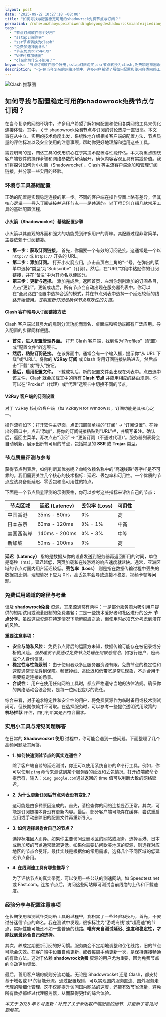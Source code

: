 ```yaml
---
layout: post
date: "2025-09-22 10:27:18 +08:00"
title: "如何寻找与配置稳定可用的shadowrock免费节点与订阅？"
permalink: /ruhexunzhaoyupeizhiwendingkeyongdeshadowrockmianfeijiedianyudingyue/
tags:
  - "节点订阅软件哪个好用"
  - "sstap订阅购买"
  - "ssr节点转换为clash"
  - "免费加速神器永久"
  - "节点免费2025年6月"
  - "VNP付费加速器"
  - "clash为什么不能用了"
keywords: "节点订阅软件哪个好用,sstap订阅购买,ssr节点转换为clash,免费加速神器永久,节点免费2025年6月,VNP付费加速器,clash为什么不能用了"
description: "<p>在当今复杂的网络环境中，许多用户希望了解如何配置和使用各类网络工具来优化连接体验。其中，关于 shadowrock免费节点与订阅的讨论热度一直很高。本文旨在从中立、实用的技术角度出发，系统性地介绍相关客户端的配置方法、节点质量的评估标准以及安全使用的注意事项，帮助你更好地理解和运用这些工具。</p>"
---
```


![Clash 推荐图](https://clashjd.github.io/assets/img/免费订阅机场.png)

## 如何寻找与配置稳定可用的shadowrock免费节点与订阅？

<p>在当今复杂的网络环境中，许多用户希望了解如何配置和使用各类网络工具来优化连接体验。其中，关于 shadowrock免费节点与订阅的讨论热度一直很高。本文旨在从中立、实用的技术角度出发，系统性地介绍相关客户端的配置方法、节点质量的评估标准以及安全使用的注意事项，帮助你更好地理解和运用这些工具。</p>
<p>需要明确的是，网络工具的使用核心在于其技术配置与性能评估。本文将重点围绕客户端软件的操作步骤和网络参数的解读展开，确保内容客观且具有实践价值。我们将探讨如何为小火箭（Shadowrocket）、Clash 等主流客户端添加和管理订阅链接，并分享一些实用的经验。</p>
<h3>环境与工具基础配置</h3>
<p>正确的配置是实现稳定连接的第一步。不同的客户端在操作界面上略有差异，但其核心逻辑——导入订阅链接并选择节点——是共通的。以下将分别介绍几款常用工具的基础配置流程。</p>
<h4>小火箭（Shadowrocket）基础配置步骤</h4>
<p>小火箭以其直观的界面和强大的功能受到许多用户的青睐。其配置过程非常简单，主要依赖于订阅链接。
</p>
<ul>
    <li><strong>第一步：获取订阅链接。</strong> 首先，你需要一个有效的订阅链接。这通常是一个以 <code>http://</code> 或 <code>https://</code> 开头的 URL。</li>
    <li><strong>第二步：添加订阅。</strong> 打开小火箭应用，点击首页右上角的“+”号。在弹出的菜单中选择“类型”为“Subscribe”（订阅）。然后，在“URL”字段中粘贴你的订阅链接，并在“备注”中为其命名以便区分。</li>
    <li><strong>第三步：更新与选择。</strong> 添加完成后，返回首页，左滑你刚刚添加的订阅条目，点击“更新”。更新成功后，所有节点会自动出现在服务器列表中。你可以在“全局路由”设置中选择合适的模式，并在节点列表中选择一个延迟较低的线路开始使用。<em>定期更新订阅是确保节点有效性的关键。</em></li>
</ul>
<h4>Clash 客户端导入订阅链接方法</h4>
<p>Clash 客户端以其强大的规则分流功能而闻名，桌面端和移动端都有广泛应用。导入配置的步骤同样便捷。</p>
<ul>
    <li><strong>首先，进入配置管理界面。</strong> 打开 Clash 客户端，找到名为“Profiles”（配置）或“配置文件”的选项卡。</li>
    <li><strong>然后，粘贴订阅链接。</strong> 在该界面中，通常会有一个输入框，提示你“从 URL 下载”或“URL”。将你的 <strong>V2Ray 订阅</strong> 或 Clash 专用订阅链接粘贴进去，然后点击“下载”或“导入”按钮。</li>
    <li><strong>最后，启用配置文件。</strong> 下载成功后，新的配置文件会出现在列表中。点击选中该文件，Clash 就会加载其中的所有 <strong>Clash 节点</strong> 并应用相应的路由规则。你可以在“Proxies”（代理）或“代理”选项卡中切换不同的节点。</li>
</ul>
<h4>V2Ray 客户端的订阅设置</h4>
<p>对于 V2Ray 核心的客户端（如 V2RayN for Windows），订阅功能是其核心之一。</p>
<p>操作流程如下：打开软件主界面，点击顶部菜单栏的“订阅” -> “订阅设置”。在弹出的窗口中，点击“添加”，将你的订阅链接粘贴到“URL”栏，并填写备注。确认后，返回主菜单，再次点击“订阅” -> “更新订阅（不通过代理）”。服务器列表将会自动刷新，展示出所有可用的节点，包括常见的 <strong>SSR</strong> 或 <strong>Trojan</strong> 类型。</p>
<h3>节点质量评测与参考</h3>
<p>获得节点列表后，如何判断其优劣呢？单纯依赖名称中的“高速线路”等字样是不可靠的。我们需要关注几个核心的技术指标：延迟、丢包率和可用性。一个优质的节点应该具备低延迟、零丢包和高可用性的特点。</p>
<p>下面是一个节点质量评测的示例表格，你可以参考这些指标来评估自己的节点：</p>
<table>
    <thead>
        <tr>
            <th>节点区域</th>
            <th>延迟 (Latency)</th>
            <th>丢包率 (Loss)</th>
            <th>可用性</th>
        </tr>
    </thead>
    <tbody>
        <tr>
            <td>中国香港</td>
            <td>35ms - 80ms</td>
            <td>0%</td>
            <td>高</td>
        </tr>
        <tr>
            <td>日本东京</td>
            <td>60ms - 120ms</td>
            <td>0% - 1%</td>
            <td>中高</td>
        </tr>
        <tr>
            <td>美国西海岸</td>
            <td>140ms - 200ms</td>
            <td>0% - 3%</td>
            <td>中等</td>
        </tr>
        <tr>
            <td>新加坡</td>
            <td>50ms - 100ms</td>
            <td>0%</td>
            <td>高</td>
        </tr>
    </tbody>
</table>
<p><strong>延迟（Latency）</strong> 指的是数据从你的设备发送到服务器再返回所用的时间，单位是毫秒（ms）。延迟越低，网页加载和在线游戏的响应速度就越快。通常，亚洲区域的节点对国内用户延迟较低。<strong>丢包率（Loss）</strong> 则是指在数据传输过程中丢失的数据包比例，理想情况下应为 0%。高丢包率会导致连接不稳定、视频卡顿等问题。</p>
<h3>免费试用通道的途径与考量</h3>
<p>谈及 <strong>shadowrock免费</strong> 资源，其来源通常有两种：一是部分服务商为吸引用户提供的短期试用或流量限制的免费套餐；二是一些技术爱好者和社区进行的公开 <strong>节点分享</strong>。虽然这些资源在特定情况下能解燃眉之急，但使用时必须充分考虑到潜在的风险。</p>
<p><strong>重要注意事项：</strong></p>
<ul>
    <li><strong>安全与隐私风险：</strong> 免费节点背后的运营方未知，数据传输可能存在被记录或分析的风险。<em>强烈建议不要通过免费节点处理任何敏感信息</em>，如银行账户、密码或个人身份信息。</li>
    <li><strong>稳定性与性能限制：</strong> 由于使用者众多且服务器资源有限，免费节点的稳定性和速度通常无法得到保障。频繁掉线、高延迟和低带宽是常见现象，不适合用于需要稳定连接的场景。</li>
    <li><strong>合规性：</strong> 用户在使用任何网络工具时，都应严格遵守当地的法律法规。确保你的网络活动合法合规，是每一位网民应尽的责任。</li>
</ul>
<p>综合来看，对于追求稳定性和安全性的用户，将免费资源作为临时备用或技术测试尚可，但长期依赖并不可取。在选择服务时，可以参考一些提供透明试用政策的 <strong>机场推荐</strong> 评估，自行判断其是否符合需求。</p>
<h3>实用小工具与常见问题解答</h3>
<p>在日常的 <strong>Shadowrocket 使用</strong> 过程中，你可能会遇到一些问题。下面整理了几个高频问题及其解答。</p>
<ul>
    <li>
        <strong>1. 如何快速测试节点的真实连通性？</strong>
        <p>除了客户端自带的延迟测试，你还可以使用系统自带的命令行工具。例如，你可以使用 <code>ping</code> 命令来测试到某个服务器的延迟和丢包情况。打开终端或命令提示符，输入：<code>ping google.com</code>通过返回的 time 值可以判断大致的网络延迟。</p>
    </li>
    <li>
        <strong>2. 为什么更新订阅后节点列表没有变化？</strong>
        <p>这可能是由多种原因造成的。首先，请检查你的网络连接是否正常。其次，可能是订阅链接本身没有更新内容。最后，部分客户端可能存在缓存，尝试重启应用或手动删除旧的配置文件再重新导入。
        </p>
    </li>
    <li>
        <strong>3. 如何选择最适合自己的节点？</strong>
        <p>选择标准因人而异。如果你主要访问亚洲地区的网站或服务，选择香港、日本或新加坡的节点通常延迟更低。如果你需要访问欧美地区的资源，则选择对应地区的节点会更好。最佳实践是根据你的常用需求，选择几个不同区域的低延迟节点备用。</p>
    </li>
    <li>
        <strong>4. 在线测速工具有哪些推荐？</strong>
        <p>为了评估节点的真实带宽，可以使用一些公认的测速网站，如 Speedtest.net 或 Fast.com。连接节点后，访问这些网站即可测试当前线路的上传和下载速度。</p>
    </li>
</ul>
<h3>经验分享与配置注意事项</h3>
<p>在长期使用和测试各类网络工具的过程中，我积累了一些经验和技巧。首先，不要过分迷信节点的命名。我在测试中发现，很多标注为“游戏专线”或“超高速”的节点，实际性能可能还不如一些普通的线路。<strong>唯有亲自测试延迟、速度和稳定性，才能找到最适合自己的选择。</strong></p>
<p>其次，养成定期更新订阅的好习惯。服务商会不定期地调整和优化线路，旧的节点可能会失效。在客户端中设置自动更新，或者每周手动更新一次，是保持连接畅通的有效方法。这对于依赖 <strong>shadowrock免费</strong> 资源的用户尤为重要，因为免费节点的变动更加频繁。</p>
<p>最后，善用客户端的规则分流功能。无论是 Shadowrocket 还是 Clash，都支持基于域名或 IP 的智能分流。通过配置规则，可以实现国内服务直连、国外服务走代理的精细化管理。这不仅能提升访问国内网站的速度，还能有效节省流量，避免所有数据都经过代理服务器，从而获得更佳的综合体验。</p>
<p><em>本文于 2025 年 8 月更新：补充了关于新版客户端配置的细节，并更新了常见问题解答。</em></p>